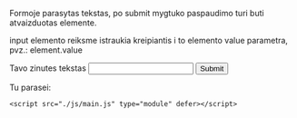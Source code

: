 Formoje parasytas tekstas, po submit mygtuko paspaudimo turi buti atvaizduotas <span> elemente.

input elemento reiksme istraukia kreipiantis i to elemento value parametra, pvz.: element.value

<!DOCTYPE html>
<html lang="en">

<head>
    <meta charset="UTF-8">
    <meta http-equiv="X-UA-Compatible" content="IE=edge">
    <meta name="viewport" content="width=device-width, initial-scale=1.0">
    <title>DOM</title>
    <link rel="stylesheet" href="./css/reset.css">
    <link rel="stylesheet" href="./css/main.css">
</head>

<body>
    <form>
        <label for="">Tavo zinutes tekstas</label>
        <input type="text">
        <button type="submit">Submit</button>
    </form>
    <div>Tu parasei: <span></span></div>

    <script src="./js/main.js" type="module" defer></script>

</body>

</html>
